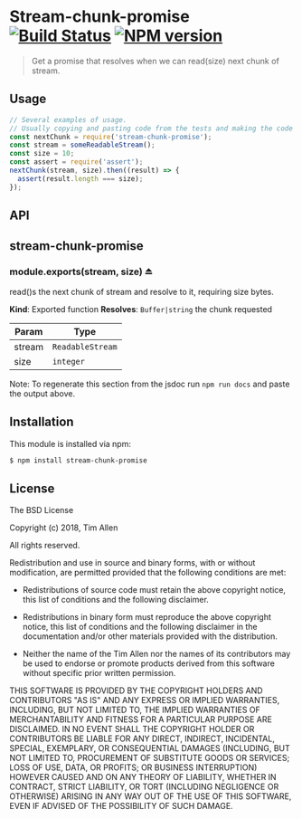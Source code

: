 # Stream-chunk-promise [![Build Status](https://secure.travis-ci.org/noblesamurai/stream-chunk-promise.png?branch=master)](http://travis-ci.org/noblesamurai/stream-chunk-promise) [![NPM version](https://badge-me.herokuapp.com/api/npm/stream-chunk-promise.png)](http://badges.enytc.com/for/npm/stream-chunk-promise)

> Get a promise that resolves when we can read(size) next chunk of stream.

## Usage

```js
// Several examples of usage.
// Usually copying and pasting code from the tests and making the code standalone suffices.
const nextChunk = require('stream-chunk-promise');
const stream = someReadableStream();
const size = 10;
const assert = require('assert');
nextChunk(stream, size).then((result) => {
  assert(result.length === size);
});
```

## API

<a name="module_stream-chunk-promise"></a>

## stream-chunk-promise
<a name="exp_module_stream-chunk-promise--module.exports"></a>

### module.exports(stream, size) ⏏
read()s the next chunk of stream and resolve to it, requiring size bytes.

**Kind**: Exported function
**Resolves**: <code>Buffer\|string</code> the chunk requested

| Param | Type |
| --- | --- |
| stream | <code>ReadableStream</code> |
| size | <code>integer</code> |

Note: To regenerate this section from the jsdoc run `npm run docs` and paste
the output above.

## Installation

This module is installed via npm:

``` bash
$ npm install stream-chunk-promise
```
## License

The BSD License

Copyright (c) 2018, Tim Allen

All rights reserved.

Redistribution and use in source and binary forms, with or without modification,
are permitted provided that the following conditions are met:

* Redistributions of source code must retain the above copyright notice, this
  list of conditions and the following disclaimer.

* Redistributions in binary form must reproduce the above copyright notice, this
  list of conditions and the following disclaimer in the documentation and/or
  other materials provided with the distribution.

* Neither the name of the Tim Allen nor the names of its
  contributors may be used to endorse or promote products derived from
  this software without specific prior written permission.

THIS SOFTWARE IS PROVIDED BY THE COPYRIGHT HOLDERS AND CONTRIBUTORS "AS IS" AND
ANY EXPRESS OR IMPLIED WARRANTIES, INCLUDING, BUT NOT LIMITED TO, THE IMPLIED
WARRANTIES OF MERCHANTABILITY AND FITNESS FOR A PARTICULAR PURPOSE ARE
DISCLAIMED. IN NO EVENT SHALL THE COPYRIGHT HOLDER OR CONTRIBUTORS BE LIABLE FOR
ANY DIRECT, INDIRECT, INCIDENTAL, SPECIAL, EXEMPLARY, OR CONSEQUENTIAL DAMAGES
(INCLUDING, BUT NOT LIMITED TO, PROCUREMENT OF SUBSTITUTE GOODS OR SERVICES;
LOSS OF USE, DATA, OR PROFITS; OR BUSINESS INTERRUPTION) HOWEVER CAUSED AND ON
ANY THEORY OF LIABILITY, WHETHER IN CONTRACT, STRICT LIABILITY, OR TORT
(INCLUDING NEGLIGENCE OR OTHERWISE) ARISING IN ANY WAY OUT OF THE USE OF THIS
SOFTWARE, EVEN IF ADVISED OF THE POSSIBILITY OF SUCH DAMAGE.

